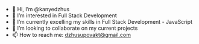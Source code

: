 - 👋 Hi, I’m @kanyedzhus
- 👀 I’m interested in Full Stack Development
- 🌱 I’m currently excelling my skills in Full Stack Development - JavaScript
- 💞️ I’m looking to collaborate on my current projects
- 📫 How to reach me: dzhusupovakt@gmail.com

<!---
kanyedzhus/kanyedzhus is a ✨ special ✨ repository because its `README.md` (this file) appears on your GitHub profile.
You can click the Preview link to take a look at your changes.
--->
